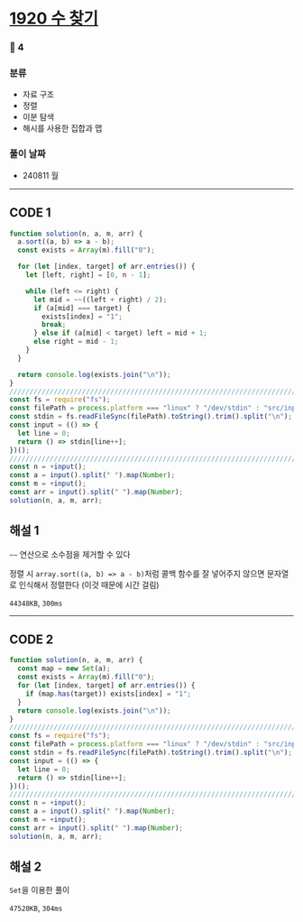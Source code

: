# [1920 수 찾기](https://www.acmicpc.net/problem/1920)

### 🥈 4

### 분류

- 자료 구조
- 정렬
- 이분 탐색
- 해시를 사용한 집합과 맵

### 풀이 날짜

- 240811 월

---

## CODE 1

```javascript
function solution(n, a, m, arr) {
  a.sort((a, b) => a - b);
  const exists = Array(m).fill("0");

  for (let [index, target] of arr.entries()) {
    let [left, right] = [0, n - 1];

    while (left <= right) {
      let mid = ~~((left + right) / 2);
      if (a[mid] === target) {
        exists[index] = "1";
        break;
      } else if (a[mid] < target) left = mid + 1;
      else right = mid - 1;
    }
  }

  return console.log(exists.join("\n"));
}
///////////////////////////////////////////////////////////////////////////////
const fs = require("fs");
const filePath = process.platform === "linux" ? "/dev/stdin" : "src/input.txt";
const stdin = fs.readFileSync(filePath).toString().trim().split("\n");
const input = (() => {
  let line = 0;
  return () => stdin[line++];
})();
///////////////////////////////////////////////////////////////////////////////
const n = +input();
const a = input().split(" ").map(Number);
const m = +input();
const arr = input().split(" ").map(Number);
solution(n, a, m, arr);
```

## 해설 1

`~~` 연산으로 소수점을 제거할 수 있다

정렬 시 `array.sort((a, b) => a - b)`처럼 콜백 함수를 잘 넣어주지 않으면 문자열로 인식해서 정렬한다 (이것 때문에 시간 걸림)

`44348KB`, `300ms`

---

## CODE 2

```javascript
function solution(n, a, m, arr) {
  const map = new Set(a);
  const exists = Array(m).fill("0");
  for (let [index, target] of arr.entries()) {
    if (map.has(target)) exists[index] = "1";
  }
  return console.log(exists.join("\n"));
}
///////////////////////////////////////////////////////////////////////////////
const fs = require("fs");
const filePath = process.platform === "linux" ? "/dev/stdin" : "src/input.txt";
const stdin = fs.readFileSync(filePath).toString().trim().split("\n");
const input = (() => {
  let line = 0;
  return () => stdin[line++];
})();
///////////////////////////////////////////////////////////////////////////////
const n = +input();
const a = input().split(" ").map(Number);
const m = +input();
const arr = input().split(" ").map(Number);
solution(n, a, m, arr);
```

## 해설 2

`Set`을 이용한 풀이

`47520KB`, `304ms`
